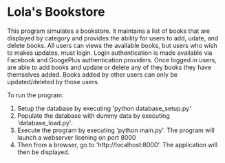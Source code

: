 # Lola's Bookstore
This program simulates a bookstore.  It maintains a list of books that are displayed by category and provides the ability for users to add, udate, and delete books.  All users can views the available books, but users who wish to makes updates, must login.  Login authentication is made available via Facebook and GoogePlus authentication providers.  Once logged in users, are able to add books and update or delete any of they books they have themselves added.  Books added by other users can only be updated/deleted by those users.



To run the program:
1. Setup the database by executing 'python database_setup.py'
2. Populate the database with dummy data by executing 'database_load.py'.
3. Execute the program by executing 'python main.py'.  The program will launch a webserver lisening on port 8000
4. Then from a browser, go to 'http://localhost:8000'.  The application will then be displayed.
